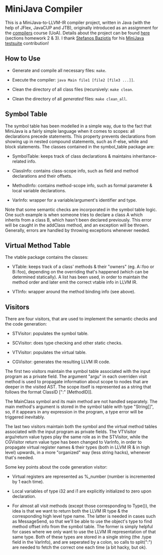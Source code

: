 # MiniJava Compiler

This is a MiniJava-to-LLVM-IR compiler project, written in Java (with the help of JFlex, JavaCUP and JTB), originally
introduced as an assignment for the [compilers](http://cgi.di.uoa.gr/~compilers) course (UoA). Details about the project
can be found [here](https://cgi.di.uoa.gr/~compilers/20_21/project.html#hw2) (sections homework 2 & 3). I thank
[Stefanos Baziotis](https://github.com/baziotis) for his [MiniJava testsuite](https://github.com/baziotis/minijava-testsuite)
contribution!


## How to Use

- Generate and compile all necessary files: `make`.

- Execute the compiler: `java Main file1 [file2 [file3 ...]]`.

- Clean the directory of all class files (recursively: `make clean`.

- Clean the directory of all *generated* files: `make clean_all`.


## Symbol Table

The symbol table has been modelled in a simple way, due to the fact that MiniJava is a fairly
simple language when it comes to scopes: all declarations precede statements. This property
prevents declarations from showing up in nested compound statements, such as if-else, while
and block statements. The classes contained in the symbol_table package are:

- SymbolTable: keeps track of class declarations & maintains inheritance-related info.

- ClassInfo: contains class-scope info, such as field and method declarations and their
  offsets.

- MethodInfo: contains method-scope info, such as formal parameter & local variable
  declarations.

- VarInfo: wrapper for a variable/argument's identifier and type.

Note that some semantic checks are incorporated in the symbol table logic. One such example
is when someone tries to declare a class A which inherits from a class B, which hasn't been
declared previously. This error will be caught in the addClass method, and an exception will
be thrown. Generally, errors are handled by throwing exceptions whenever needed.


## Virtual Method Table

The vtable package contains the classes:

- VTable: keeps track of a class' methods & their "owners" (eg. A::foo or B::foo), depending on
  the overriding that's happened (which can be determined statically). A list has been used, in
  order to maintain the method order and later emit the correct vtable info in LLVM IR.

- VTInfo: wrapper around the method binding info (see above).


## Visitors

There are four visitors, that are used to implement the semantic checks and the code generation:

- STVisitor: populates the symbol table.

- SCVisitor: does type checking and other static checks.

- VTVisitor: populates the virtual table.

- CGVisitor: generates the resulting LLVM IR code.

The first two visitors maintain the symbol table associated with the input program as a private
field. The argument "argu" in each overriden visit method is used to propagate information
about scope to nodes that are deeper in the visited AST. The scope itself is represented as
a string that follows the format ClassID [":" [MethodID]].

The MainClass symbol and its main method are not handled separately. The main method's
argument is stored in the symbol table with type "String[]", so, if it appears in any
expression in the program, a type error will be triggered inevitably.

The last two visitors maintain both the symbol and the virtual method tables associated with the
input program as private fields. The VTVisitor argu/return value types play the same role as
in the STVisitor, while the CGVisitor return value type has been changed to VarInfo, in order
to propagate virtual register names & their types (both in LLVM IR & in high level) upwards,
in a more "organized" way (less string hacks), whenever that's needed.

Some key points about the code generation visitor:

- Virtual registers are represented as %\_number (number is incremented by 1 each time).

- Local variables of type i32 and i1 are explicitly initialized to zero upon declaration.

- For almost all visit methods (except those corresponding to Type()), the idea is that we
  want to return both the LLVM IR type & the corresponding high level type name. The latter
  is needed in cases such as MessageSend, so that we'll be able to use the object's type to
  find method offset info from the symbol table. The former is simply helpful for cases where
  we only want to use the LLVM IR representation of that same type. Both of these types are
  stored in a single string (the .type field in the VarInfo), and are seperated by a colon,
  so calls to split(":") are needed to fetch the correct one each time (a bit hacky, but ok).
